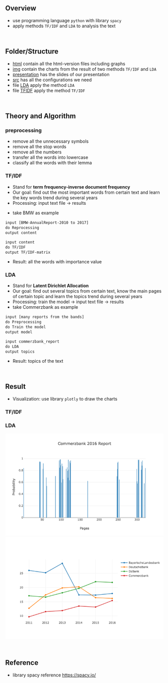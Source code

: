 ## Overview
- use programming language `python` with library `spacy`
- apply methods `TF/IDF` and `LDA` to analysis the text 
<br>

## Folder/Structure
- [html](/html/) contain all the html-version files including graphs
- [img](/img/) contain the charts from the result of two methods `TF/IDF` and `LDA`
- [presentation](/presentation/) has the slides of our presentation
- [src](/src/) has all the configurations we need
- file [LDA](/LDA.ipynb) apply the method `LDA`
- file [TFIDF](/TFIDF_company_chart.ipynb) apply the method `TF/IDF`

<br>

## Theory and Algorithm

### preprocessing
- remove all the unnecessary symbols
- remove all the stop words
- remove all the numbers
- transfer all the words into lowercase
- classify all the words with their lemma

### TF/IDF
- Stand for **term frequency-inverse document frequency**
- Our goal: find out the most important words from certain text and learn the key words trend during several years
- Processing: input text file &rarr; results
* take BMW as example
```
input [BMW-AnnualReport-2010 to 2017]
do Reprocessing
output content
```
```
input content
do TF/IDF
output TF/IDF-matrix
```
- Result: all the words with importance value

### LDA
- Stand for **Latent Dirichlet Allocation**
- Our goal: find out several topics from certain text, know the main pages of certain topic and learn the topics trend during several years
- Processing: train the model &rarr; input text file &rarr; results 
- take Commerzbank as example
```
input [many reports from the bands]
do Preprocessing
do Train the model
output model
```
```
input commerzbank_report
do LDA
output topics
```
- Result: topics of the text

<br>

## Result
- Visualization: use library `plotly` to draw the charts

### TF/IDF

### LDA
![alt text](img/commerzbank_report.png)
![alt text](img/topic_fluctuation.png)

<br>

## Reference
- library spacy reference https://spacy.io/ 


